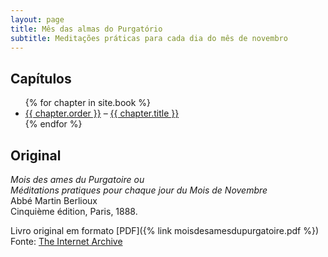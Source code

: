 ```yaml
---
layout: page
title: Mês das almas do Purgatório
subtitle: Meditações práticas para cada dia do mês de novembro
---
```




## Capítulos

<ul>
{% for chapter in site.book %}
  <li>
    <a href="{{ chapter.url | relative_url }}">{{ chapter.order }}</a> &ndash; <a href="{{ chapter.url | relative_url }}">{{ chapter.title }}</a>
  </li>
{% endfor %}
</ul>


## Original

_Mois des ames du Purgatoire ou  
Méditations pratiques pour chaque jour du Mois de Novembre_  
Abbé Martin Berlioux  
Cinquième édition, Paris, 1888.

Livro original em formato [PDF]({% link moisdesamesdupurgatoire.pdf %})  
Fonte: [The Internet Archive](https://archive.org/details/moisdesamesdupur00berl)
